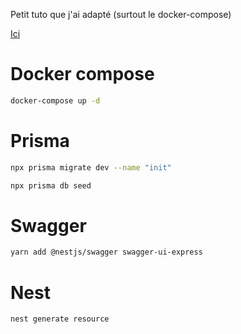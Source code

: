 Petit tuto que j'ai adapté (surtout le docker-compose)

[Ici](https://www.prisma.io/blog/nestjs-prisma-rest-api-7D056s1BmOL0)

# Docker compose 

```bash
docker-compose up -d
```

# Prisma

```bash
npx prisma migrate dev --name "init"
```

```bash
npx prisma db seed
```

# Swagger

```bash
yarn add @nestjs/swagger swagger-ui-express
```

# Nest

```bash
nest generate resource
```

